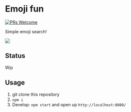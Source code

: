 # Emoji fun

[![PRs Welcome](https://img.shields.io/badge/PRs-welcome-brightgreen.svg?style=flat-square)](http://makeapullrequest.com)

Simple emoji search!

![](https://res.cloudinary.com/urre/image/upload/v1503256224/vxmejipru91vn54od2mn.png)

## Status
Wip

## Usage

1. git clone <repository-url> this repository
2. `npm i`
3. Develop: `npm start` and open up `http://localhost:8080/`